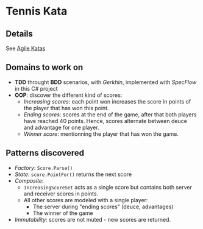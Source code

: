 # Tennis Kata

## Details

See [Agile Katas](http://agilekatas.co.uk/katas/tennis-kata)

## Domains to work on

- **TDD** throught **BDD** scenarios, with *Gerkhin*, implemented with *SpecFlow* in this C# project
- **OOP**: discover the different kind of scores:
  - *Increasing scores*: each point won increases the score in points of the player that has won this point.
  - *Ending scores*: scores at the end of the game, after that both players have reached 40 points. Hence, scores alternate between deuce and advantage for one player.
  - *Winner score*: mentionning the player that has won the game.

## Patterns discovered

- *Factory*: `Score.Parse()`
- *State*: `score.PointFor()` returns the next score
- *Composite*:
  - `IncreasingScoreSet` acts as a single score but contains both server and receiver scores in points.
  - All other scores are modeled with a single player:
    - The server during "ending scores" (deuce, advantages)
    - The winner of the game
- *Immutability*: scores are not muted - new scores are returned.